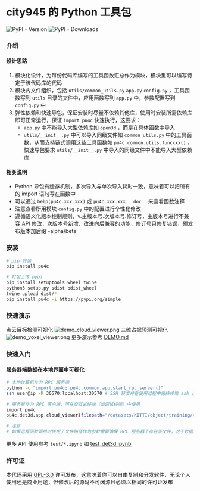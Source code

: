 # city945 的 Python 工具包

![PyPI - Version](https://img.shields.io/pypi/v/pu4c)
![PyPI - Downloads](https://img.shields.io/pypi/dm/pu4c)

### 介绍

#### 设计思路

1. 模块化设计，为每份代码库编写的工具函数汇总作为模块，模块里可以编写特定于该代码库的代码
2. 模块内文件组织，包括 `utils/common_utils.py` `app.py` `config.py` ，工具函数写到 `utils` 目录的文件中，应用函数写到 `app.py` 中，参数配置写到 `config.py` 中
3. 弹性依赖和快速导包，保证安装时尽量不依赖其他库，使用时安装所需依赖库即可正常运行，保证 `import pu4c` 快速执行，这要求：
   - `app.py` 中不能导入大型依赖库如 `open3d` ，而是在具体函数中导入
   - `utils/__init__.py` 中可以导入同级文件如 `common_utils.py` 中的工具函数，从而支持链式调用这些工具函数如 `pu4c.common.utils.funcxxx()` 。快速导包要求 `utils/__init__.py` 中导入的同级文件中不能导入大型依赖库

#### 相关说明

- Python 导包有缓存机制，多次导入与单次导入耗时一致，意味着可以把所有的 import 语句写在函数中
- 可以通过 `help(pu4c.xxx.xxx)` 或 `pu4c.xxx.xxx.__doc__` 来查看函数注释
- 注意查看所用模块 `config.py` 中的配置进行个性化修改
- 遵循语义化版本控制规则，v.主版本号.次版本号.修订号，主版本号进行不兼容 API 修改，次版本号新增、改进向后兼容的功能，修订号只修复错误，预发布版本加后缀 -alpha/beta

### 安装

```bash
# pip 安装
pip install pu4c

# 打包上传 pypi
pip install setuptools wheel twine
python3 setup.py sdist bdist_wheel
twine upload dist/*
pip install pu4c -i https://pypi.org/simple
```

### 快速演示

点云目标检测可视化
![demo_cloud_viewer.png](docs/demo_cloud_viewer.png)
三维占据预测可视化
![demo_voxel_viewer.png](docs/demo_voxel_viewer.png)
更多演示参考 [DEMO.md](docs/DEMO.md)

### 快速入门

#### 服务器端数据在本地界面中可视化

```bash
# 本地计算机作为 RPC 服务端
python -c "import pu4c; pu4c.common.app.start_rpc_server()"
ssh user@ip -R 30570:localhost:30570 # SSH 转发并在使用过程中保持终端 ssh 连接不断开，端口配置位于 `pu4c/common/config.py` ，参数 -R remote_port:localhost:local_port

# 服务器作为 RPC 客户端，可在交互式终端（如调试终端）中使用
import pu4c
pu4c.det3d.app.cloud_viewer(filepath="/datasets/KITTI/object/training/velodyne/000000.bin", num_features=4, rpc=True) # 置 rpc=True 进行远程函数调用

# 注意
# 如果远程函数调用时使用了文件路径作为参数需要确保 RPC 服务器上存在该文件，对于数据集等可以通过 nfs 挂载到相同路径，或者修改 rpc 装饰器修改路径前缀
```

更多 API 使用参考 `test/*.ipynb` 如 [test_det3d.ipynb](test/test_det3d.ipynb)

### 许可证

本代码采用 [GPL-3.0](LICENSE) 许可发布，这意味着你可以自由复制和分发软件，无论个人使用还是商业用途，但修改后的源码不可闭源且必须以相同的许可证发布

<!-- Changelog, Introduction, Model Zoo, Installation, Quick Demo, Getting Started, API Reference, FAQ, License, Acknowledgement, Citation, Contribution -->

<!-- 更新日志、简介、模型库、安装、快速演示、快速入门、API 参考、常见问题、许可证、致谢、引用、贡献 -->
